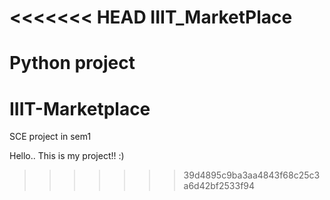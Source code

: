 <<<<<<< HEAD
IIIT_MarketPlace
================

Python project
=======
IIIT-Marketplace
================

SCE project in sem1

Hello.. This is my project!! :)
>>>>>>> 39d4895c9ba3aa4843f68c25c3a6d42bf2533f94
